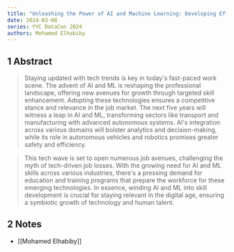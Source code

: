 ```yaml
---
title: "Unleashing the Power of AI and Machine Learning: Developing Effective Upskilling and Reskilling Training Programs for Diverse Industries"
date: 2024-03-08
series: YYC DataCon 2024
authors: Mohamed Elhabiby
---
```

## 1 Abstract
> Staying updated with tech trends is key in today's fast-paced work scene. The advent of AI and ML is reshaping the professional landscape, offering new avenues for growth through targeted skill enhancement. Adopting these technologies ensures a competitive stance and relevance in the job market. The next five years will witness a leap in AI and ML, transforming sectors like transport and manufacturing with advanced autonomous systems. AI's integration across various domains will bolster analytics and decision-making, while its role in autonomous vehicles and robotics promises greater safety and efficiency.

> This tech wave is set to open numerous job avenues, challenging the myth of tech-driven job losses. With the growing need for AI and ML skills across various industries, there's a pressing demand for education and training programs that prepare the workforce for these emerging technologies. In essence, winding AI and ML into skill development is crucial for staying relevant in the digital age, ensuring a symbiotic growth of technology and human talent.
## 2 Notes
- [[Mohamed Elhabiby]]